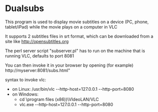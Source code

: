 # Dualsubs

This program is used to display movie subtitles on a device (PC, phone, tablet/iPad) while the movie plays on a computer in VLC

It supports 2 subtitles files in srt format, which can be downloaded from a site like http://opensubtitles.org

The perl server script "subserver.pl" has to run on the machine that is running VLC, defaults to port 8081

You can then invoke it in your browser by opening (for example) http://myserver:8081/subs.html"

syntax to invoke vlc:
  * on Linux: /usr/bin/vlc --http-host=127.0.0.1 --http-port=8080
  * on Windows: 
      * cd \program files (x86))\VIdeoLAN/VLC 
      * vlc.exe --http-host=127.0.0.1 --http-port=8080
